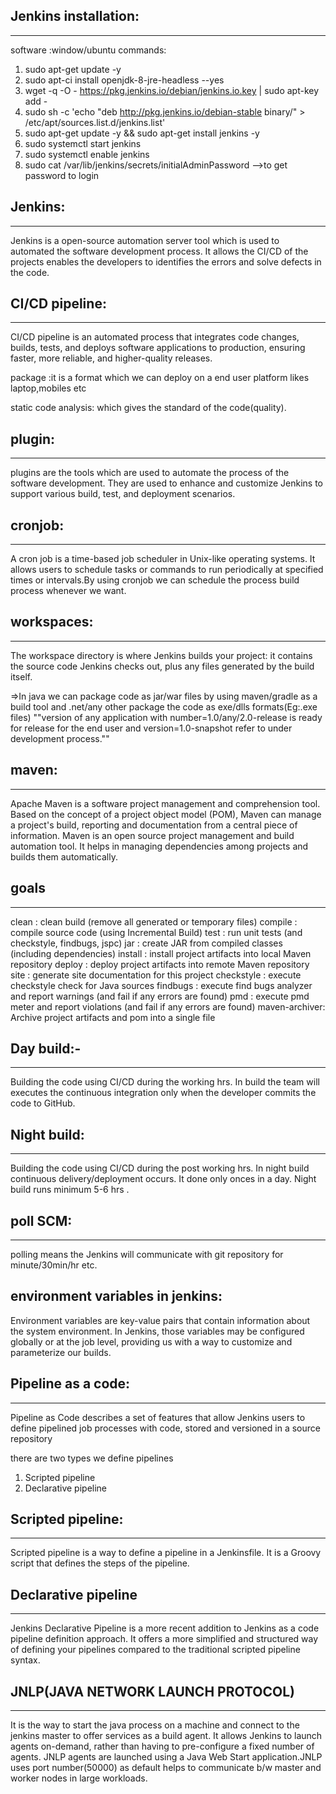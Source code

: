 ##  Jenkins installation:
--------------------------
software :window/ubuntu
commands:
1. sudo apt-get update -y
2. sudo apt-ci install openjdk-8-jre-headless --yes
3. wget -q -O - https://pkg.jenkins.io/debian/jenkins.io.key | sudo apt-key add -
4. sudo sh -c 'echo "deb http://pkg.jenkins.io/debian-stable binary/" > /etc/apt/sources.list.d/jenkins.list'
5. sudo apt-get update -y && sudo apt-get install jenkins -y
6. sudo systemctl start jenkins
7. sudo systemctl enable jenkins
8. sudo cat /var/lib/jenkins/secrets/initialAdminPassword -->to get password to login

## Jenkins:
-----------
Jenkins is a open-source automation server tool which is used to automated the software development process.
It allows the CI/CD of the projects enables the developers to identifies the errors and solve  defects in the code.
## CI/CD pipeline:
 ------------
 CI/CD pipeline is an automated process that integrates code changes, builds, tests, and deploys software applications to production, ensuring faster, more reliable, and higher-quality releases.

package :it is a format which we can deploy on a end user platform likes laptop,mobiles etc

static code analysis: which gives the standard of the code(quality).
## plugin:
----------------
plugins are the tools which are used to automate the process of the software development. They are used to enhance and customize Jenkins to support various build, test, and deployment scenarios.

## cronjob:
--------
A cron job is a time-based job scheduler in Unix-like operating systems. It allows users to schedule tasks or commands to run periodically at specified times or intervals.By using cronjob we can schedule the process build process whenever we want.

## workspaces:
------------
The workspace directory is where Jenkins builds your project: it contains the source code Jenkins checks out, plus any files generated by the build itself. 

=>In java we can package code as jar/war files by using maven/gradle as a build tool and .net/any other  package the code as exe/dlls formats(Eg:.exe files)
""version of any application with number=1.0/any/2.0-release is ready for release for the end user  and version=1.0-snapshot refer to under development process.""

## maven:
-----------
Apache Maven is a software project management and comprehension tool. Based on the concept of a project object model (POM), Maven can manage a project's build, reporting and documentation from a central piece of information.
Maven is an open source project management and build automation tool. It helps in managing dependencies among projects and builds them automatically.

## goals 
-------
clean        : clean build (remove all generated or temporary files)
compile      : compile source code (using Incremental Build)
test         : run unit tests (and checkstyle, findbugs, jspc)
jar          : create JAR from compiled classes (including dependencies)
install      : install project artifacts into local Maven repository
deploy       : deploy project artifacts into remote Maven repository
site         : generate site documentation for this project
checkstyle   : execute checkstyle check for Java sources
findbugs     : execute find bugs analyzer and report warnings (and fail if any errors are found)
pmd          : execute pmd meter and report violations (and fail if any errors are found)
maven-archiver: Archive project artifacts and pom into a single file

## Day build:-
----------
 Building the code using CI/CD during the working hrs. In build the team will executes the continuous integration only when the developer commits the code to GitHub.

## Night build:
----------------
 Building the code using CI/CD during the post working hrs. In night build continuous delivery/deployment occurs. It done only onces in a day. Night build runs minimum 5-6 hrs .

 ## poll SCM:
  ----------------
   polling means the Jenkins will communicate with git repository for minute/30min/hr etc.

## environment variables in jenkins:

   Environment variables are key-value pairs that contain information about the system environment. In Jenkins, those variables may be configured globally or at the job level, providing us with a way to customize and parameterize our builds.
   

## Pipeline as a code:
---------------------
Pipeline as Code describes a set of features that allow Jenkins users to define pipelined job processes with code, stored and versioned in a source repository

there are two types we define pipelines
1. Scripted pipeline
2. Declarative pipeline 

## Scripted pipeline:
---------------------
Scripted pipeline is a way to define a pipeline in a Jenkinsfile. It is a Groovy script that defines the steps of the pipeline.


## Declarative pipeline
--------------------
Jenkins Declarative Pipeline is a more recent addition to Jenkins as a code pipeline definition approach. It offers a more simplified and structured way of defining your pipelines compared to the traditional scripted pipeline syntax.


## JNLP(JAVA NETWORK LAUNCH  PROTOCOL)
--------------------------------------------
It is the way to start the java process on a machine and connect to the jenkins master to offer services as a build agent.
It allows Jenkins to launch agents on-demand, rather than having to pre-configure a fixed number of agents.
JNLP agents are launched using a Java Web Start application.JNLP uses port number(50000) as default helps to communicate b/w master and worker nodes in large workloads.




